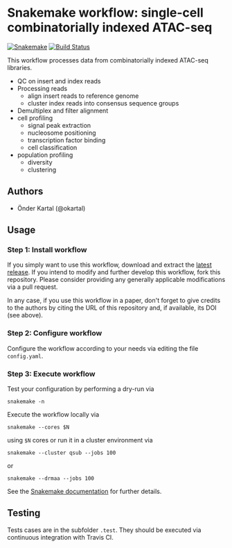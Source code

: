 # Snakemake workflow: single-cell combinatorially indexed ATAC-seq

[![Snakemake](https://img.shields.io/badge/snakemake-≥3.12.0-brightgreen.svg)](https://snakemake.bitbucket.io)
[![Build Status](https://travis-ci.org/snakemake-workflows/workflow_atac-seq.svg?branch=master)](https://travis-ci.org/snakemake-workflows/workflow_atac-seq)

This workflow processes data from combinatorially indexed ATAC-seq libraries.

* QC on insert and index reads
* Processing reads
  * align insert reads to reference genome
  * cluster index reads into consensus sequence groups
* Demultiplex and filter alignment
* cell profiling
  * signal peak extraction
  * nucleosome positioning
  * transcription factor binding
  * cell classification
* population profiling
  * diversity
  * clustering

## Authors

* Önder Kartal (@okartal)

## Usage

### Step 1: Install workflow

If you simply want to use this workflow, download and extract the [latest release](https://github.com/snakemake-workflows/workflow_atac-seq/releases).
If you intend to modify and further develop this workflow, fork this repository. Please consider providing any generally applicable modifications via a pull request.

In any case, if you use this workflow in a paper, don't forget to give credits to the authors by citing the URL of this repository and, if available, its DOI (see above).

### Step 2: Configure workflow

Configure the workflow according to your needs via editing the file `config.yaml`.

### Step 3: Execute workflow

Test your configuration by performing a dry-run via

    snakemake -n

Execute the workflow locally via

    snakemake --cores $N

using `$N` cores or run it in a cluster environment via

    snakemake --cluster qsub --jobs 100

or

    snakemake --drmaa --jobs 100

See the [Snakemake documentation](https://snakemake.readthedocs.io) for further details.

## Testing

Tests cases are in the subfolder `.test`. They should be executed via continuous integration with Travis CI.
